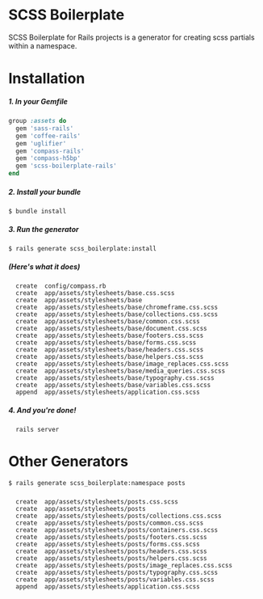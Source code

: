 SCSS Boilerplate
=========================

SCSS Boilerplate for Rails projects is a generator for creating scss partials within a namespace.


Installation
=========================

##### 1. In your Gemfile

```ruby
group :assets do
  gem 'sass-rails'
  gem 'coffee-rails'
  gem 'uglifier'
  gem 'compass-rails'
  gem 'compass-h5bp'
  gem 'scss-boilerplate-rails'
end
```

##### 2. Install your bundle

```
$ bundle install
```

##### 3. Run the generator

```
$ rails generate scss_boilerplate:install
```

##### (Here's what it does)

      create  config/compass.rb
      create  app/assets/stylesheets/base.css.scss
      create  app/assets/stylesheets/base
      create  app/assets/stylesheets/base/chromeframe.css.scss
      create  app/assets/stylesheets/base/collections.css.scss
      create  app/assets/stylesheets/base/common.css.scss
      create  app/assets/stylesheets/base/document.css.scss
      create  app/assets/stylesheets/base/footers.css.scss
      create  app/assets/stylesheets/base/forms.css.scss
      create  app/assets/stylesheets/base/headers.css.scss
      create  app/assets/stylesheets/base/helpers.css.scss
      create  app/assets/stylesheets/base/image_replaces.css.scss
      create  app/assets/stylesheets/base/media_queries.css.scss
      create  app/assets/stylesheets/base/typography.css.scss
      create  app/assets/stylesheets/base/variables.css.scss
      append  app/assets/stylesheets/application.css.scss
      

##### 4. And you're done!

      rails server


Other Generators
=========================

```
$ rails generate scss_boilerplate:namespace posts
```

#####

      create  app/assets/stylesheets/posts.css.scss
      create  app/assets/stylesheets/posts
      create  app/assets/stylesheets/posts/collections.css.scss
      create  app/assets/stylesheets/posts/common.css.scss
      create  app/assets/stylesheets/posts/containers.css.scss
      create  app/assets/stylesheets/posts/footers.css.scss
      create  app/assets/stylesheets/posts/forms.css.scss
      create  app/assets/stylesheets/posts/headers.css.scss
      create  app/assets/stylesheets/posts/helpers.css.scss
      create  app/assets/stylesheets/posts/image_replaces.css.scss
      create  app/assets/stylesheets/posts/typography.css.scss
      create  app/assets/stylesheets/posts/variables.css.scss
      append  app/assets/stylesheets/application.css.scss
      
      